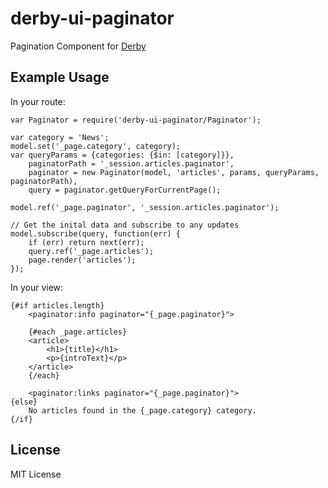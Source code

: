 # derby-ui-paginator
Pagination Component for [Derby](http://derbyjs.com)

## Example Usage

In your route:
	
	var Paginator = require('derby-ui-paginator/Paginator');
	
	var category = 'News';
	model.set('_page.category', category);
	var queryParams = {categories: {$in: [category]}},
		paginatorPath = '_session.articles.paginator',
		paginator = new Paginator(model, 'articles', params, queryParams, paginatorPath),
		query = paginator.getQueryForCurrentPage();
		
	model.ref('_page.paginator', '_session.articles.paginator');

	// Get the inital data and subscribe to any updates
	model.subscribe(query, function(err) {
        if (err) return next(err);
        query.ref('_page.articles');
		page.render('articles');
	});

In your view:
	
	{#if articles.length}
		<paginator:info paginator="{_page.paginator}">
	
		{#each _page.articles}
		<article>
			<h1>{title}</h1>
			<p>{introText}</p>
		</article>
		{/each}
		
		<paginator:links paginator="{_page.paginator}">
	{else}
		No articles found in the {_page.category} category.
	{/if}


## License

MIT License